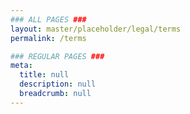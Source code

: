 ```yaml
---
### ALL PAGES ###
layout: master/placeholder/legal/terms
permalink: /terms

### REGULAR PAGES ###
meta:
  title: null
  description: null
  breadcrumb: null
---
```

